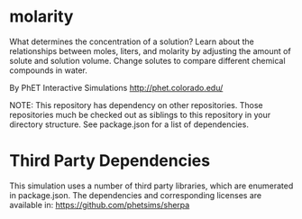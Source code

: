 molarity
========

What determines the concentration of a solution? Learn about the relationships between moles, liters, and molarity
by adjusting the amount of solute and solution volume. Change solutes to compare different chemical compounds in water.

By PhET Interactive Simulations
http://phet.colorado.edu/

NOTE: This repository has dependency on other repositories. Those repositories
much be checked out as siblings to this repository in your directory structure.
See package.json for a list of dependencies.

Third Party Dependencies
=============

This simulation uses a number of third party libraries, which are enumerated in package.json.
The dependencies and corresponding licenses are available in: https://github.com/phetsims/sherpa